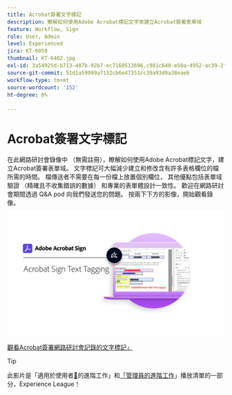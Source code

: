 ```yaml
---
title: Acrobat簽署文字標記
description: 瞭解如何使用Adobe Acrobat標記文字來建立Acrobat簽署表單域
feature: Workflow, Sign
role: User, Admin
level: Experienced
jira: KT-6059
thumbnail: KT-6402.jpg
exl-id: 3a54925d-b713-487b-92b7-ec7160513696,c981c640-e50a-4952-ac39-2f90d6d0cf08
source-git-commit: 51d1a59999a7132cb6e47351cc39a93d9a38eaeb
workflow-type: tm+mt
source-wordcount: '152'
ht-degree: 0%

---
```


# Acrobat簽署文字標記

在此網路研討會錄像中 （無需註冊），瞭解如何使用Adobe Acrobat標記文字，建立Acrobat簽署表單域。 文字標記可大幅減少建立和修改含有許多表格欄位的檔所需的時間。 檔傳送者不需要在每一份檔上放置個別欄位， 其他優點包括表單域驗證 （精確且不收集錯誤的數據） 和專業的表單體設計一致性。 歡迎在網路研討會期間透過 Q&amp;A pod 向我們發送您的問題。 按兩下下方的影像，開始觀看錄像。

[![觀看會議](../assets/Text-Tagging.png)](https://event.on24.com/wcc/r/2338276/415BE4603F60A61A546C0A91528B444F)

[觀看Acrobat簽署網路研討會記錄的文字標記」](https://event.on24.com/wcc/r/2338276/415BE4603F60A61A546C0A91528B444F)

>[!TIP]
>
>此影片是「適用於使用者[&#128279;](https://experienceleague.adobe.com/en/playlists/acrobat-sign-get-started-business-users)的進階工作」和[「管理員的進階工作](https://experienceleague.adobe.com/en/playlists/acrobat-sign-perform-advanced-tasks-administrators)」播放清單的一部分，Experience League！
